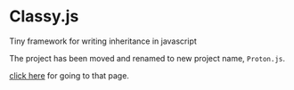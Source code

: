 Classy.js
=========

Tiny framework for writing inheritance in javascript


The project has been moved and renamed to new project name, `Proton.js`.

[click here](https://github.com/alinz/Proton.js) for going to that page.
